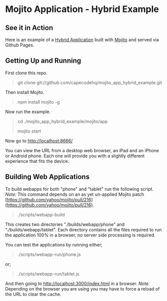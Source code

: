 # Mojito Application - Hybrid Example

## See it in Action

Here is an example of a [Hybrid Application](http://capecodehq.github.com/mojito_app_hybrid_example/) built with [Mojito](https://github.com/yahoo/mojito/) and served via Github Pages.

## Getting Up and Running

First clone this repo.

> git clone git://github.com/capecodehq/mojito_app_hybrid_example.git

Then install Mojito.

> npm install mojito -g

Now run the example.

> cd ./mojito_app_hybrid_example/mojito/app
>
> mojito start

Now go to [http://localhost:8666/](http://localhost:8666/)

You can view the URL from a desktop web browser, an iPad and an iPhone or Android phone.
Each one will provide you with a slightly different experience that fits the device.

## Building Web Applications

To build webapps for both "phone" and "tablet" run the following script.
_Note:_ This command depends on an as yet un-applied Mojito patch [https://github.com/yahoo/mojito/pull/216](https://github.com/yahoo/mojito/pull/216).

> ./scripts/webapp-build

This creates two directories "./builds/webapp/phone" and "./builds/webapp/tablet".
Each directory contains all the files required to run the application 100% in a browser, no server side processing is required.

You can test the applications by running either;

> ./scripts/webapp-run/phone.js

or;

> ./scripts/webapp-run/tablet.js

And then going to [http://localhost:3000/index.html](http://localhost:3000/index.html) in a browser.
_Note:_ Depending on the browser you are using you may have to force a reload of the URL to clear the cache.
